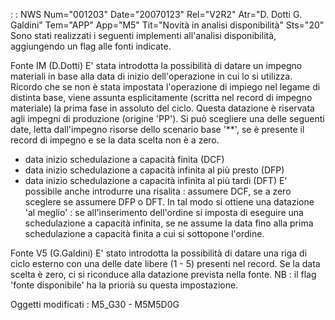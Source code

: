  :  : NWS Num="001203" Date="20070123" Rel="V2R2" Atr="D. Dotti G. Galdini" Tem="APP" App="M5" Tit="Novità in analisi disponibilità" Sts="20"
Sono stati realizzati i seguenti implementi all'analisi disponibilità, aggiungendo un flag alle fonti indicate.

Fonte IM (D.Dotti)
E' stata introdotta la possibilità di datare un impegno materiali in base alla data di inizio dell'operazione in cui lo si utilizza. Ricordo che se non è stata impostata l'operazione di impiego
nel legame di distinta base, viene assunta esplicitamente (scritta nel record di impegno materiale)
la prima fase in assoluto del ciclo.
Questa datazione è riservata agli impegni di produzione (origine 'PP').
Si può  scegliere una delle seguenti date, letta dall'impegno risorse dello scenario base '\*\*', se è
presente il record di impegno e se la data scelta non è a zero.
- data inizio schedulazione a capacità finita (DCF)
- data inizio schedulazione a capacità infinita al più presto (DFP)
- data inizio schedulazione a capacità infinita al più tardi  (DFT)
E' possibile anche introdurre una risalita :  assumere DCF, se a zero sceglere se assumere DFP o DFT.
In tal modo si ottiene una datazione 'al meglio' :  se all'ìnserimento dell'ordine si imposta di eseguire una schedulazione a capacità infinita, se ne assume la data fino alla prima schedulazione a
capacità finita a cui si sottopone l'ordine.

Fonte V5 (G.Galdini)
E' stato introdotta la possibilità di datare una riga di ciclo esterno con una delle date libere (1 - 5) presenti nel record. Se la data scelta è zero, ci si riconduce alla datazione prevista nella fonte.
NB :  il flag 'fonte disponibile' ha la priorià su questa impostazione.

Oggetti modificati :  M5_G30 - M5M5D0G
